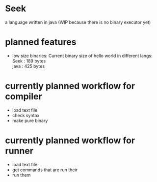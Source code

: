 # Seek
a language written in java (WIP because there is no binary executor yet)
# planned features
 * low size binaries:
Current binary size of hello world in different langs:  
Seek : 189 bytes  
java : 425 bytes
# currently planned workflow for compiler
 * load text file
 * check syntax
 * make pure binary
# currently planned workflow for runner
 * load text file
 * get commands that are run their
 * run them
